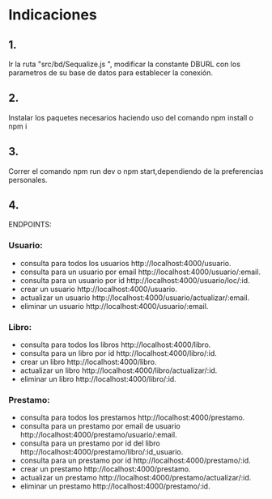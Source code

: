 # Indicaciones 

## 1.
Ir la ruta "src/bd/Sequalize.js ", modificar la constante DBURL con los parametros de su base de datos para establecer la conexión.

## 2.
Instalar los paquetes necesarios haciendo uso del comando npm install o npm i 

## 3.
Correr el comando npm run dev o npm start,dependiendo de la preferencias personales.

## 4.
ENDPOINTS:

### Usuario:
* consulta para todos los usuarios http://localhost:4000/usuario. 
* consulta para un usuario por email http://localhost:4000/usuario/:email. 
* consulta para un usuario por id http://localhost:4000/usuario/loc/:id. 
* crear un usuario http://localhost:4000/usuario. 
* actualizar un usuario http://localhost:4000/usuario/actualizar/:email. 
* eliminar un usuario http://localhost:4000/usuario/:email. 

### Libro:
* consulta para todos los libros http://localhost:4000/libro. 
* consulta para un libro por id http://localhost:4000/libro/:id. 
* crear un libro http://localhost:4000/libro. 
* actualizar un libro http://localhost:4000/libro/actualizar/:id. 
* eliminar un libro http://localhost:4000/libro/:id. 

### Prestamo:
* consulta para todos los prestamos http://localhost:4000/prestamo. 
* consulta para un prestamo por email de usuario http://localhost:4000/prestamo/usuario/:email. 
* consulta para un prestamo por id del libro http://localhost:4000/prestamo/libro/:id_usuario. 
* consulta para un prestamo por id http://localhost:4000/prestamo/:id. 
* crear un prestamo http://localhost:4000/prestamo. 
* actualizar un prestamo http://localhost:4000/prestamo/actualizar/:id. 
* eliminar un prestamo http://localhost:4000/prestamo/:id. 